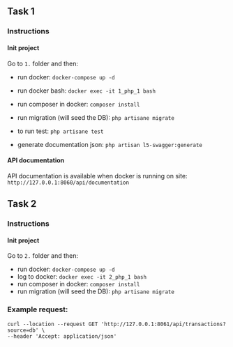 ## Task 1

### Instructions

#### Init project

Go to `1.` folder and then:

- run docker: `docker-compose up -d`
- run docker bash: `docker exec -it 1_php_1 bash`
- run composer in docker: `composer install`
- run migration (will seed the DB): `php artisane migrate`

- to run test: `php artisane test`

- generate documentation json: `php artisan l5-swagger:generate`


#### API documentation
API documentation is available when docker is running on site: `http://127.0.0.1:8060/api/documentation` 


## Task 2

### Instructions

#### Init project

Go to `2.` folder and then:

- run docker: `docker-compose up -d`
- log to docker: `docker exec -it 2_php_1 bash`
- run composer in docker: `composer install`
- run migration (will seed the DB): `php artisane migrate`

### Example request:

```
curl --location --request GET 'http://127.0.0.1:8061/api/transactions?source=db' \
--header 'Accept: application/json'
```
